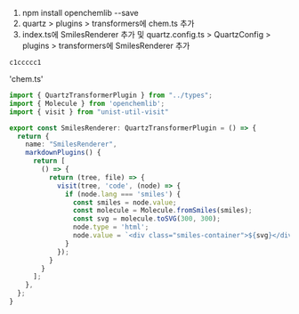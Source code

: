 1. npm install openchemlib --save
2. quartz > plugins > transformers에 chem.ts 추가
3. index.ts에 SmilesRenderer 추가 및 quartz.config.ts > QuartzConfig > plugins > transformers에 SmilesRenderer 추가

```smiles
c1ccccc1
```

'chem.ts'
```Typescript
import { QuartzTransformerPlugin } from "../types";
import { Molecule } from 'openchemlib';
import { visit } from "unist-util-visit"

export const SmilesRenderer: QuartzTransformerPlugin = () => {
  return {
    name: "SmilesRenderer",
    markdownPlugins() {
      return [
        () => {
          return (tree, file) => {
            visit(tree, 'code', (node) => {
              if (node.lang === 'smiles') {
                const smiles = node.value;
                const molecule = Molecule.fromSmiles(smiles);
                const svg = molecule.toSVG(300, 300);
                node.type = 'html';
                node.value = `<div class="smiles-container">${svg}</div>`;
              }
            });
          }
        }
      ];
    },
  };
}
```

